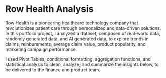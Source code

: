 # Row Health Analysis

Row Health is a pioneering healthcare technology company that revolutionizes patient care through personalized and data-driven solutions. In this portfolio project, I analyzed a dataset, composed of real-world data, randomly generated data, and AI generated data, to explore trends in claims, reinbursments, average claim value, product popularity, and marketing campaign performance.  

I used Pivot Tables, conditional formatting, aggregation functions, and statistical analysis to clean, analyze, and summarize the insights below, to be delivered to the finance and product team.
